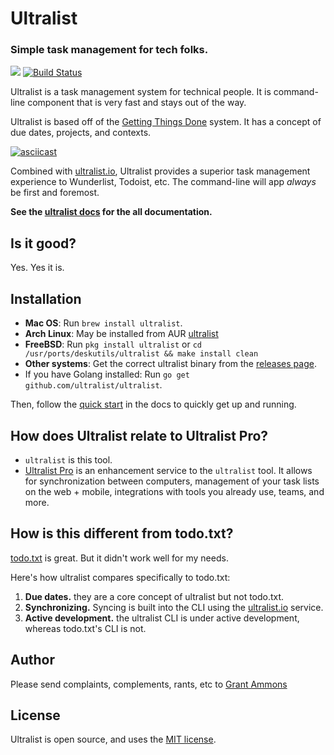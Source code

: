 # Ultralist
### Simple task management for tech folks.

[![](https://goreportcard.com/badge/github.com/ultralist/ultralist)](https://goreportcard.com/report/github.com/ultralist/ultralist)
[![Build Status](https://travis-ci.org/ultralist/ultralist.svg?branch=master)](https://travis-ci.org/ultralist/ultralist)

Ultralist is a task management system for technical people. It is command-line component that is very fast and stays out of the way. 

Ultralist is based off of the [Getting Things Done](gtd) system. It has a concept of due dates, projects, and contexts.

[![asciicast](https://asciinema.org/a/226005.svg)](https://asciinema.org/a/226005)

Combined with [ultralist.io](https://ultralist.io), Ultralist provides a superior task management experience to Wunderlist, Todoist, etc.  The command-line will app _always_ be first and foremost.

**See the [ultralist docs][tdl] for the all documentation.**

[gtd]: http://lifehacker.com/productivity-101-a-primer-to-the-getting-things-done-1551880955
[tdl]: https://ultralist.io/docs

## Is it good?

Yes.  Yes it is.

## Installation

* **Mac OS**: Run `brew install ultralist`.
* **Arch Linux**: May be installed from AUR [ultralist](https://aur.archlinux.org/packages/ultralist/)
* **FreeBSD**: Run `pkg install ultralist` or `cd /usr/ports/deskutils/ultralist && make install clean`
* **Other systems**: Get the correct ultralist binary from the [releases page](https://github.com/ultralist/ultralist/releases).
* If you have Golang installed: Run `go get github.com/ultralist/ultralist`.

Then, follow the [quick start](https://docs.ultralist.io/quickstart.html) in the docs to quickly get up and running.

## How does Ultralist relate to Ultralist Pro?

* `ultralist` is this tool.
* [Ultralist Pro](https://ultralist.io) is an enhancement service to the `ultralist` tool.  It allows for synchronization between computers, management of your task lists on the web + mobile, integrations with tools you already use, teams, and more.

## How is this different from todo.txt?

[todo.txt](http://todotxt.org/) is great.  But it didn't work well for my needs.

Here's how ultralist compares specifically to todo.txt:
1. **Due dates.** they are a core concept of ultralist but not todo.txt.
1. **Synchronizing.** Syncing is built into the CLI using the [ultralist.io](https://ultralist.io) service.
1. **Active development.** the ultralist CLI is under active development, whereas todo.txt's CLI is not.

## Author

Please send complaints, complements, rants, etc to [Grant Ammons][ga]

## License

Ultralist is open source, and uses the [MIT license](https://github.com/ultralist/ultralist/blob/master/LICENSE.md).

[ga]: https://twitter.com/gammons
